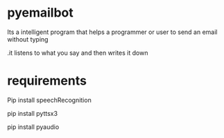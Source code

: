 # pyemailbot
Its a intelligent program that helps a programmer or user to send an email without typing  

.it listens to what you say and then writes it down


# requirements


Pip install speechRecognition

pip install pyttsx3

pip install pyaudio
